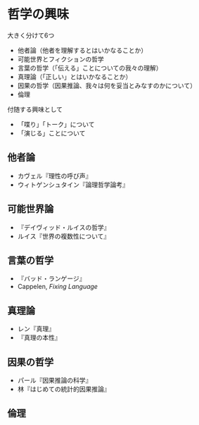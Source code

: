 # 哲学の興味
大きく分けて6つ

- 他者論（他者を理解するとはいかなることか）
- 可能世界とフィクションの哲学
- 言葉の哲学（「伝える」ことについての我々の理解）
- 真理論（「正しい」とはいかなることか）
- 因果の哲学（因果推論、我々は何を妥当とみなすのかについて）
- 倫理

付随する興味として

- 「喋り」「トーク」について
- 「演じる」ことについて


## 他者論
- カヴェル『理性の呼び声』
- ウィトゲンシュタイン『論理哲学論考』

## 可能世界論
- 『デイヴィッド・ルイスの哲学』
- ルイス『世界の複数性について』

## 言葉の哲学
- 『バッド・ランゲージ』
- Cappelen, *Fixing Language*

## 真理論
- レン『真理』
- 『真理の本性』

## 因果の哲学
- パール『因果推論の科学』
- 林『はじめての統計的因果推論』

## 倫理
